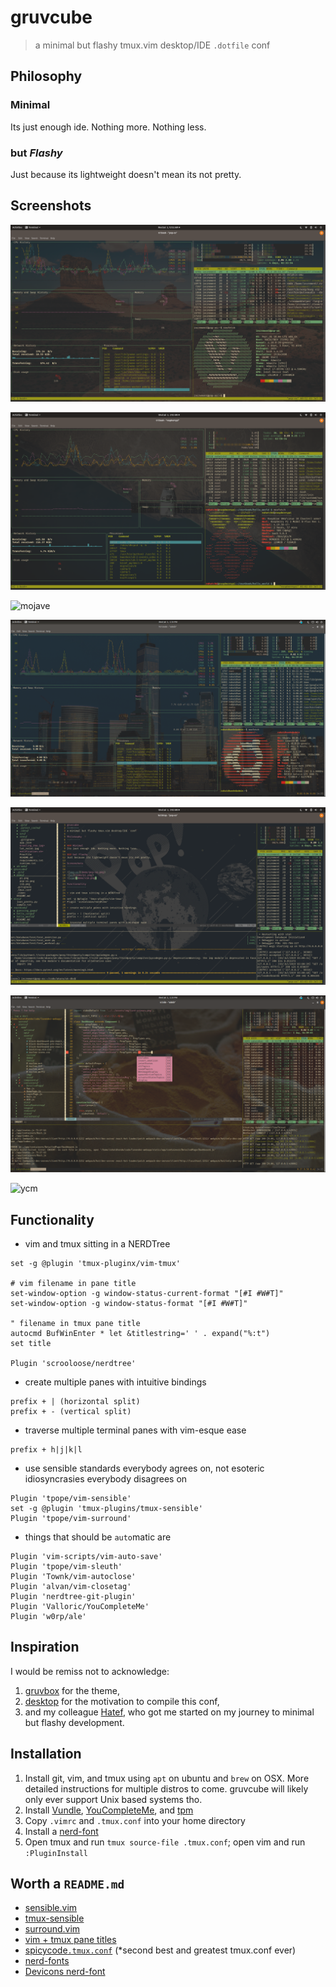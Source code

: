 gruvcube
========
> a minimal but flashy tmux.vim desktop/IDE `.dotfile` conf

Philosophy
---------

### Minimal
Its just enough ide. Nothing more. Nothing less.

### but *Flashy*
Just because its lightweight doesn't mean its not pretty.

Screenshots
-----------

![pop-os](demo/pop-os.png)

![pi](demo/pi.png)

![mojave](demo/mojave.png)

![ubuntu](demo/ubuntu.png)

![vim](demo/vim.png)

![vim2](demo/vim2.png)

![ycm](demo/ycm.png)

Functionality
-------------

* vim and tmux sitting in a NERDTree
```
set -g @plugin 'tmux-pluginx/vim-tmux'

# vim filename in pane title
set-window-option -g window-status-current-format "[#I #W#T]"
set-window-option -g window-status-format "[#I #W#T]"

" filename in tmux pane title
autocmd BufWinEnter * let &titlestring=' ' . expand("%:t")
set title

Plugin 'scrooloose/nerdtree'
```
* create multiple panes with intuitive bindings
```
prefix + | (horizontal split)
prefix + - (vertical split)
```
* traverse multiple terminal panes with vim-esque ease
```
prefix + h|j|k|l
```
* use sensible standards everybody agrees on, not esoteric idiosyncrasies everybody disagrees on
```
Plugin 'tpope/vim-sensible'
set -g @plugin 'tmux-plugins/tmux-sensible'
Plugin 'tpope/vim-surround'
```
* things that should be `auto`matic are
```
Plugin 'vim-scripts/vim-auto-save'
Plugin 'tpope/vim-sleuth'
Plugin 'Townk/vim-autoclose'
Plugin 'alvan/vim-closetag'
Plugin 'nerdtree-git-plugin'
Plugin 'Valloric/YouCompleteMe'
Plugin 'w0rp/ale'
```

Inspiration
-----------

I would be remiss not to acknowledge:
1. [gruvbox](https://github.com/morhetz/gruvbox) for the theme,
2. [desktop](https://www.reddit.com/r/desktops/) for the motivation to compile this conf,
3. and my colleague [Hatef](https://github.com/wildthingz), who got me started on my journey to minimal but flashy development.

Installation
------------

1. Install git, vim, and tmux using `apt` on ubuntu and `brew` on OSX. More detailed instructions for multiple distros to come. gruvcube will likely only ever support Unix based systems tho.  
2. Install [Vundle](https://github.com/VundleVim/Vundle.vim), [YouCompleteMe](https://github.com/ycm-core/YouCompleteMe), and [tpm](https://github.com/tmux-plugins/tpm)  
3. Copy `.vimrc` and `.tmux.conf` into your home directory
4. Install a [nerd-font](http://nerdfonts.com/)
5. Open tmux and run `tmux source-file .tmux.conf`; open vim and run `:PluginInstall`

Worth a `README.md`
-------------------

* [sensible.vim](https://github.com/tpope/vim-sensible)
* [tmux-sensible](https://github.com/tmux-plugins/tmux-sensible)
* [surround.vim](https://github.com/tpope/vim-surround)
* [vim + tmux pane titles](https://stackoverflow.com/questions/15123477/tmux-tabs-with-name-of-file-open-in-vim/15842066#15842066)
* [spicycode`.tmux.conf`](https://gist.github.com/spicycode/1229612) (\*second best and greatest tmux.conf ever)
* [nerd-fonts](https://github.com/ryanoasis/nerd-fonts)
* [Devicons nerd-font](https://github.com/ryanoasis/vim-devicons/wiki/Installation)

